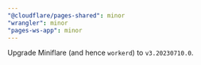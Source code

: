 ```yaml
---
"@cloudflare/pages-shared": minor
"wrangler": minor
"pages-ws-app": minor
---
```


Upgrade Miniflare (and hence `workerd`) to `v3.20230710.0`.
